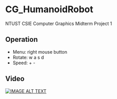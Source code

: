 # CG_HumanoidRobot
NTUST CSIE Computer Graphics Midterm Project 1

## Operation
- Menu: right mouse button
- Rotate: w a s d
- Speed: + -

## Video

[![IMAGE ALT TEXT](https://img.youtube.com/vi/173EV0U4OtY/0.jpg)](https://www.youtube.com/watch?v=173EV0U4OtY)
